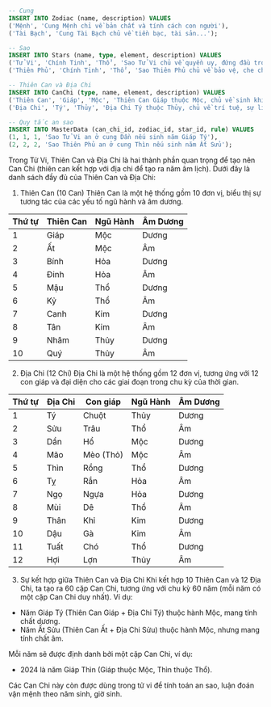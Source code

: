```sql
-- Cung
INSERT INTO Zodiac (name, description) VALUES 
('Mệnh', 'Cung Mệnh chỉ về bản chất và tính cách con người'),
('Tài Bạch', 'Cung Tài Bạch chủ về tiền bạc, tài sản...');

-- Sao
INSERT INTO Stars (name, type, element, description) VALUES 
('Tử Vi', 'Chính Tinh', 'Thổ', 'Sao Tử Vi chủ về quyền uy, đứng đầu trong các sao'),
('Thiên Phủ', 'Chính Tinh', 'Thổ', 'Sao Thiên Phủ chủ về bảo vệ, che chở...');

-- Thiên Can và Địa Chi
INSERT INTO CanChi (type, name, element, description) VALUES 
('Thiên Can', 'Giáp', 'Mộc', 'Thiên Can Giáp thuộc Mộc, chủ về sinh khí, khởi đầu.'),
('Địa Chi', 'Tý', 'Thủy', 'Địa Chi Tý thuộc Thủy, chủ về trí tuệ, sự linh hoạt.');

-- Quy tắc an sao
INSERT INTO MasterData (can_chi_id, zodiac_id, star_id, rule) VALUES 
(1, 1, 1, 'Sao Tử Vi an ở cung Dần nếu sinh năm Giáp Tý'),
(2, 2, 2, 'Sao Thiên Phủ an ở cung Thìn nếu sinh năm Ất Sửu');

```

Trong Tử Vi, Thiên Can và Địa Chi là hai thành phần quan trọng để tạo nên Can Chi (thiên can kết hợp với địa chi để tạo ra năm âm lịch). Dưới đây là danh sách đầy đủ của Thiên Can và Địa Chi:

1. Thiên Can (10 Can)
Thiên Can là một hệ thống gồm 10 đơn vị, biểu thị sự tương tác của các yếu tố ngũ hành và âm dương.

| Thứ tự | Thiên Can | Ngũ Hành | Âm Dương |
|--------|------------|----------|----------|
| 1      | Giáp       | Mộc      | Dương    |
| 2      | Ất         | Mộc      | Âm       |
| 3      | Bính       | Hỏa      | Dương    |
| 4      | Đinh       | Hỏa      | Âm       |
| 5      | Mậu        | Thổ      | Dương    |
| 6      | Kỷ         | Thổ      | Âm       |
| 7      | Canh       | Kim      | Dương    |
| 8      | Tân        | Kim      | Âm       |
| 9      | Nhâm       | Thủy     | Dương    |
| 10     | Quý        | Thủy     | Âm       |

2. Địa Chi (12 Chi)
Địa Chi là một hệ thống gồm 12 đơn vị, tương ứng với 12 con giáp và đại diện cho các giai đoạn trong chu kỳ của thời gian.

| Thứ tự | Địa Chi | Con giáp | Ngũ Hành | Âm Dương |
|--------|---------|----------|----------|----------|
| 1      | Tý      | Chuột    | Thủy     | Dương    |
| 2      | Sửu     | Trâu     | Thổ      | Âm       |
| 3      | Dần     | Hổ       | Mộc      | Dương    |
| 4      | Mão     | Mèo (Thỏ)| Mộc      | Âm       |
| 5      | Thìn    | Rồng     | Thổ      | Dương    |
| 6      | Tỵ      | Rắn      | Hỏa      | Âm       |
| 7      | Ngọ     | Ngựa     | Hỏa      | Dương    |
| 8      | Mùi     | Dê       | Thổ      | Âm       |
| 9      | Thân    | Khỉ      | Kim      | Dương    |
| 10     | Dậu     | Gà       | Kim      | Âm       |
| 11     | Tuất    | Chó      | Thổ      | Dương    |
| 12     | Hợi     | Lợn      | Thủy     | Âm       |

3. Sự kết hợp giữa Thiên Can và Địa Chi
Khi kết hợp 10 Thiên Can và 12 Địa Chi, ta tạo ra 60 cặp Can Chi, tương ứng với chu kỳ 60 năm (mỗi năm có một cặp Can Chi duy nhất). Ví dụ:

- Năm Giáp Tý (Thiên Can Giáp + Địa Chi Tý) thuộc hành Mộc, mang tính chất dương.
- Năm Ất Sửu (Thiên Can Ất + Địa Chi Sửu) thuộc hành Mộc, nhưng mang tính chất âm.

Mỗi năm sẽ được định danh bởi một cặp Can Chi, ví dụ:

- 2024 là năm Giáp Thìn (Giáp thuộc Mộc, Thìn thuộc Thổ).

Các Can Chi này còn được dùng trong tử vi để tính toán an sao, luận đoán vận mệnh theo năm sinh, giờ sinh.
